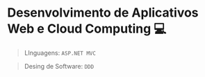 # Desenvolvimento de Aplicativos Web e Cloud Computing 💻
> LInguagens:
  `ASP.NET MVC`

> Desing de Software:
  `DDD`
